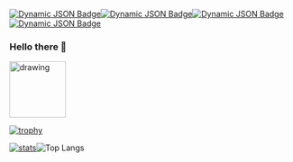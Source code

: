 [![Dynamic JSON Badge](https://img.shields.io/badge/dynamic/json?url=https%3A%2F%2Fraw.githubusercontent.com%2Fjuanjqo%2Fjuanjqo%2Fmain%2Fgoogle_scholar_juanjqo.json&query=%24.author.name&label=Google%20Scholar&color=red)](https://scholar.google.com/citations?hl=es&user=anH1p78AAAAJ)[![Dynamic JSON Badge](https://img.shields.io/badge/dynamic/json?url=https%3A%2F%2Fraw.githubusercontent.com%2Fjuanjqo%2Fjuanjqo%2Fmain%2Fgoogle_scholar_juanjqo.json&query=%24.cited_by.table..citations.all&label=Citations&l)](https://scholar.google.com/citations?user=anH1p78AAAAJ&hl=es#d=gsc_md_hist&t=1712270442409)[![Dynamic JSON Badge](https://img.shields.io/badge/dynamic/json?url=https%3A%2F%2Fraw.githubusercontent.com%2Fjuanjqo%2Fjuanjqo%2Fmain%2Fgoogle_scholar_juanjqo.json&query=%24.cited_by.table..h_index.all&label=h_index&)](https://scholar.google.com/citations?user=anH1p78AAAAJ&hl=es#d=gsc_md_hist&t=1712270442409)[![Dynamic JSON Badge](https://img.shields.io/badge/dynamic/json?url=https%3A%2F%2Fraw.githubusercontent.com%2Fjuanjqo%2Fjuanjqo%2Fmain%2Fgoogle_scholar_juanjqo.json&query=%24.cited_by.table..i10_index.all&label=i10_index&color=blue)](https://scholar.google.com/citations?user=anH1p78AAAAJ&hl=es#d=gsc_md_hist&t=1712270442409)


### Hello there 👋
<img src="https://github.com/user-attachments/assets/724b0e81-eaaa-400d-97e5-c521e1ecf0aa" alt="drawing" width="100"/>

[![trophy](https://github-profile-trophy.vercel.app/?username=juanjqo)](https://github.com/juanjqo/github-profile-trophy)

[![stats](https://github-readme-stats.vercel.app/api?username=juanjqo)](https://github.com/juanjqo/github-readme-stats)![Top Langs](https://github-readme-stats.vercel.app/api/top-langs/?username=juanjqo&layout=compact)



<!--
**juanjqo/juanjqo** is a ✨ _special_ ✨ repository because its `README.md` (this file) appears on your GitHub profile.

Here are some ideas to get you started:

- 🔭 I’m currently working on ...
- 🌱 I’m currently learning ...
- 👯 I’m looking to collaborate on ...
- 🤔 I’m looking for help with ...
- 💬 Ask me about ...
- 📫 How to reach me: ...
- 😄 Pronouns: ...
- ⚡ Fun fact: ...
-->
